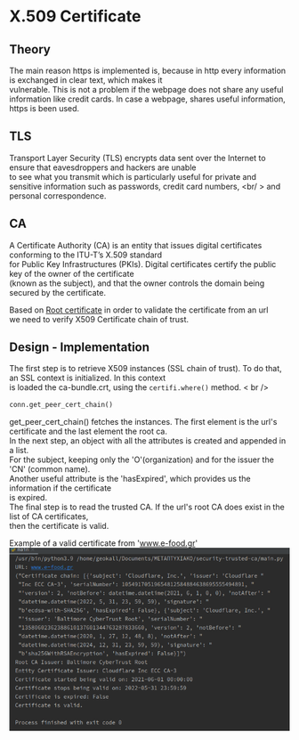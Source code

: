 # X.509 Certificate 

## Theory
The main reason https is implemented is, because in http every information is exchanged in clear text, which makes it <br />
vulnerable. This is not a problem if the webpage does not share any useful information like credit cards.
In case a webpage, shares useful information, https is been used.

## TLS
Transport Layer Security (TLS) encrypts data sent over the Internet to ensure that eavesdroppers and hackers are unable <br />
to see what you transmit which is particularly useful for private and sensitive information such as passwords, credit card numbers, <br/ >
and personal correspondence.

## CA
A Certificate Authority (CA) is an entity that issues digital certificates conforming to the ITU-T’s X.509 standard <br />
for Public Key Infrastructures (PKIs). Digital certificates certify the public key of the owner of the certificate <br />
(known as the subject), and that the owner controls the domain being secured by the certificate.

Based on [Root certificate](https://en.wikipedia.org/wiki/Root_certificate) in order to validate the certificate from an url <br />
we need to verify X509 Certificate chain of trust.

## Design - Implementation
The first step is to retrieve X509 instances (SSL chain of trust). To do that, an SSL context is initialized. In this context <br />
is loaded the ca-bundle.crt, using the ```certifi.where()``` method. < br />
```python
conn.get_peer_cert_chain()
```
get_peer_cert_chain() fetches the instances. The first element is the url's certificate and the last element the root ca. <br />
In the next step, an object with all the attributes is created and appended in a list. <br />
For the subject, keeping only the 'O'(organization) and for the issuer the 'CN' (common name). <br />
Another useful attribute is the 'hasExpired', which provides us the information if the certificate <br />
is expired.
<br />
The final step is to read the trusted CA. If the url's root CA does exist in the list of CA certificates, <br />
then the certificate is valid. <br />

Example of a valid certificate from 'www.e-food.gr'
![Screenshot](images/valid_certificate.png)



